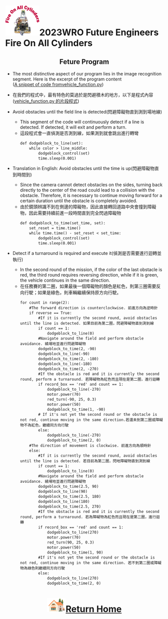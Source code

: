 ![LOGO](../../other/img/logo.png)2023WRO Future Engineers Fire On All Cylinders  
====
## <div align="center">Feture Program </div>

- The most distinctive aspect of our program lies in the image recognition segment. Here is the excerpt of the program content  
([A snippet of code fromvehicle_function.py](https://github.com/kirkhu/WRO2023_Future-Engineers-Fire-On-All-Cylinders/blob/main/src/Programming/Obstacle_Challenge/vehicle_function.py))
- 在我們的程式中，最有特色的莫過於是閃避積木的地方，以下是程式內容  
  ([vehicle_function.py 的片段程式](https://github.com/kirkhu/WRO2023_Future-Engineers-Fire-On-All-Cylinders/blob/main/src/Programming/Obstacle_Challenge/vehicle_function.py))


- Avoid obstacles until the field line is detected(閃避障礙物直到測到場地線)
  - This segment of the code will continuously detect if a line is detected. If detected, it will exit and perform a turn.
  - 這段程式會一直偵測是否測到線，如果測到就會跳出進行轉彎
    ```
    def dodgeblock_to_line(set):
        while color > line_middle:
            dodgeblock_control(set)
            time.sleep(0.001)
    ```

- Translation in English: Avoid obstacles until the time is up(閃避障礙物直到時間到)
  - Since the camera cannot detect obstacles on the sides, turning back directly to the center of the road could lead to a collision with the obstacle. Therefore, it is necessary to continue moving forward for a certain duration until the obstacle is completely avoided.
  - 由於鏡頭辨識不到在側邊的障礙物，因此直接轉回道路中央會撞到障礙物，因此需要持續前進一段時間直到完全閃過障礙物
    ```
    def dodgeblock_to_time(set_time, set):
        set_reset = time.time()
        while time.time() - set_reset < set_time:
            dodgeblock_control(set)
            time.sleep(0.001)
    ```
- Detect if a turnaround is required and execute it(偵測是否需要進行迴轉並執行)
  - In the second round of the mission, if the color of the last obstacle is red, the third round requires reversing direction, while if it is green, the vehicle continues in the same direction.
  - 在任務賽的第二圈，如果最後一個障礙物的顏色是紅色，則第三圈需要反向行駛；如果是綠色，則車輛繼續保持原方向行駛。
    ```
    for count in range(2):
        #The forward direction is counterclockwise. 前進方向為逆時針
        if reverse == True: 
            #If it is currently the second round, avoid obstacles until the line is detected. 如果目前為第二圈，閃避障礙物直到測到線
            if count == 1: 
                dodgeblock_to_line(0)
            #Navigate around the field and perform obstacle avoidance. 繞場地並進行閃避障礙物
            dodgeblock_to_time(2, -90)
            dodgeblock_to_line(-90)
            dodgeblock_to_time(2, -180)
            dodgeblock_to_line(-180)
            dodgeblock_to_time(2, -270)
            #If the obstacle is red and it is currently the second round, perform a turnaround. 若障礙物為紅色而且現在是第二圈，進行迴轉
            if record_box == 'red' and count == 1:                  
                dodgeblock_to_line(-270)
                motor.power(70)
                red_turn(-90, 25, 0.3)
                motor.power(50)
                dodgeblock_to_time(1, -90)
            # If it's not yet the second round or the obstacle is not red, continue moving in the same direction.若還未到第二圈或障礙物不為紅色，繼續同方向行駛
            else: 
                dodgeblock_to_line(-270)
                dodgeblock_to_time(2, 0)
        #The direction of movement is clockwise. 前進方向為順時針
        else: 
            #If it is currently the second round, avoid obstacles until the line is detected. 若目前為第二圈，閃地障礙物直到測到線
            if count == 1: 
                dodgeblock_to_line(0)
            #Navigate around the field and perform obstacle avoidance. 繞場地並進行閃避障礙物
            dodgeblock_to_time(2.5, 90)
            dodgeblock_to_line(90)
            dodgeblock_to_time(2.5, 180)
            dodgeblock_to_line(180)
            dodgeblock_to_time(2.5, 270)
            #If the obstacle is red and it is currently the second round, perform a turnaround. 若為障礙物為紅色而且現在是第二圈，進行迴轉
            if record_box == 'red' and count == 1: 
                dodgeblock_to_line(270)
                motor.power(70)
                red_turn(90, 25, 0.3)
                motor.power(50)
                dodgeblock_to_time(1, 90)
            #If it's not yet the second round or the obstacle is not red, continue moving in the same direction. 若不到第二圈或障礙物為綠色則繼續同方向行駛
            else: 
                dodgeblock_to_line(270)
                dodgeblock_to_time(2, 0)
    ```

# <div align="center">![HOME](../../other/img/Home.png)[Return Home](../../)</div>  